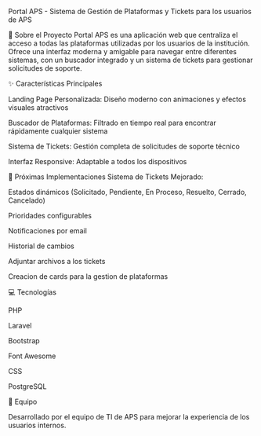 Portal APS - Sistema de Gestión de Plataformas y Tickets para los usuarios de APS


🚀 Sobre el Proyecto
Portal APS es una aplicación web que centraliza el acceso a todas las plataformas utilizadas por los usuarios de la institución. 
Ofrece una interfaz moderna y amigable para navegar entre diferentes sistemas, con un buscador integrado y un sistema de tickets para gestionar solicitudes de soporte.


✨ Características Principales


Landing Page Personalizada: Diseño moderno con animaciones y efectos visuales atractivos

Buscador de Plataformas: Filtrado en tiempo real para encontrar rápidamente cualquier sistema

Sistema de Tickets: Gestión completa de solicitudes de soporte técnico

Interfaz Responsive: Adaptable a todos los dispositivos


🎯 Próximas Implementaciones
Sistema de Tickets Mejorado:

Estados dinámicos (Solicitado, Pendiente, En Proceso, Resuelto, Cerrado, Cancelado)

Prioridades configurables

Notificaciones por email

Historial de cambios

Adjuntar archivos a los tickets

Creacion de cards para la gestion de plataformas



💻 Tecnologías

PHP

Laravel

Bootstrap

Font Awesome

CSS

PostgreSQL

👥 Equipo

Desarrollado por el equipo de TI de APS para mejorar la experiencia de los usuarios internos.
